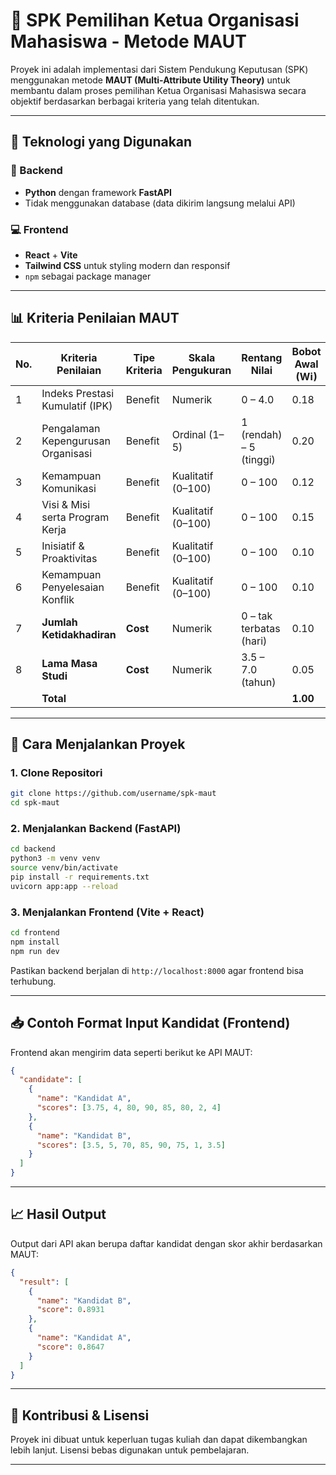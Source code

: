 # 📌 SPK Pemilihan Ketua Organisasi Mahasiswa - Metode MAUT

Proyek ini adalah implementasi dari Sistem Pendukung Keputusan (SPK) menggunakan metode **MAUT (Multi-Attribute Utility Theory)** untuk membantu dalam proses pemilihan Ketua Organisasi Mahasiswa secara objektif berdasarkan berbagai kriteria yang telah ditentukan.

---

## 🚀 Teknologi yang Digunakan

### 🔧 Backend

* **Python** dengan framework **FastAPI**
* Tidak menggunakan database (data dikirim langsung melalui API)

### 💻 Frontend

* **React** + **Vite**
* **Tailwind CSS** untuk styling modern dan responsif
* `npm` sebagai package manager

---

## 📊 Kriteria Penilaian MAUT

| No. | Kriteria Penilaian                 | Tipe Kriteria | Skala Pengukuran   | Rentang Nilai           | Bobot Awal (Wi) |
| --- | ---------------------------------- | ------------- | ------------------ | ----------------------- | --------------- |
| 1   | Indeks Prestasi Kumulatif (IPK)    | Benefit       | Numerik            | 0 – 4.0                 | 0.18            |
| 2   | Pengalaman Kepengurusan Organisasi | Benefit       | Ordinal (1–5)      | 1 (rendah) – 5 (tinggi) | 0.20            |
| 3   | Kemampuan Komunikasi               | Benefit       | Kualitatif (0–100) | 0 – 100                 | 0.12            |
| 4   | Visi & Misi serta Program Kerja    | Benefit       | Kualitatif (0–100) | 0 – 100                 | 0.15            |
| 5   | Inisiatif & Proaktivitas           | Benefit       | Kualitatif (0–100) | 0 – 100                 | 0.10            |
| 6   | Kemampuan Penyelesaian Konflik     | Benefit       | Kualitatif (0–100) | 0 – 100                 | 0.10            |
| 7   | **Jumlah Ketidakhadiran**          | **Cost**      | Numerik            | 0 – tak terbatas (hari) | 0.10            |
| 8   | **Lama Masa Studi**                | **Cost**      | Numerik            | 3.5 – 7.0 (tahun)       | 0.05            |
|     | **Total**                          |               |                    |                         | **1.00**        |

---

## 🔧 Cara Menjalankan Proyek

### 1. Clone Repositori

```bash
git clone https://github.com/username/spk-maut
cd spk-maut
```

### 2. Menjalankan Backend (FastAPI)

```bash
cd backend
python3 -m venv venv
source venv/bin/activate
pip install -r requirements.txt
uvicorn app:app --reload
```

### 3. Menjalankan Frontend (Vite + React)

```bash
cd frontend
npm install
npm run dev
```

Pastikan backend berjalan di `http://localhost:8000` agar frontend bisa terhubung.

---

## 📥 Contoh Format Input Kandidat (Frontend)

Frontend akan mengirim data seperti berikut ke API MAUT:

```json
{
  "candidate": [
    {
      "name": "Kandidat A",
      "scores": [3.75, 4, 80, 90, 85, 80, 2, 4]
    },
    {
      "name": "Kandidat B",
      "scores": [3.5, 5, 70, 85, 90, 75, 1, 3.5]
    }
  ]
}
```

---

## 📈 Hasil Output

Output dari API akan berupa daftar kandidat dengan skor akhir berdasarkan MAUT:

```json
{
  "result": [
    {
      "name": "Kandidat B",
      "score": 0.8931
    },
    {
      "name": "Kandidat A",
      "score": 0.8647
    }
  ]
}
```

---

## 🙌 Kontribusi & Lisensi

Proyek ini dibuat untuk keperluan tugas kuliah dan dapat dikembangkan lebih lanjut.
Lisensi bebas digunakan untuk pembelajaran.

---

